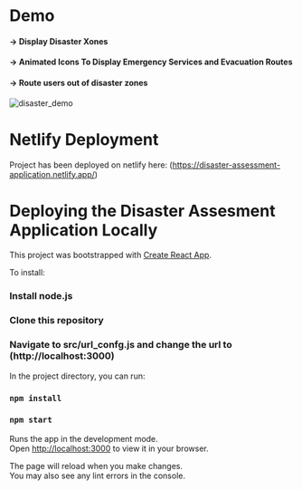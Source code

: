 # Demo
#### -> Display Disaster Xones
#### -> Animated Icons To Display Emergency Services and Evacuation Routes
#### -> Route users out of disaster zones

![disaster_demo](https://user-images.githubusercontent.com/57908067/163417833-334d18ae-9527-464b-bea0-6d19cb00373d.gif)

# Netlify Deployment

Project has been deployed on netlify here: (https://disaster-assessment-application.netlify.app/)

# Deploying the Disaster Assesment Application Locally

This project was bootstrapped with [Create React App](https://github.com/facebook/create-react-app).

To install:

### Install node.js

### Clone this repository

### Navigate to src/url_confg.js and change the url to (http://localhost:3000)

In the project directory, you can run:

### `npm install`

### `npm start`

Runs the app in the development mode.\
Open [http://localhost:3000](http://localhost:3000) to view it in your browser.

The page will reload when you make changes.\
You may also see any lint errors in the console.

